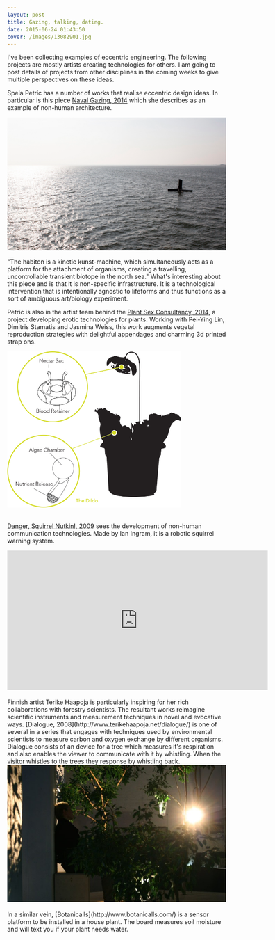 ```yaml
---
layout: post
title: Gazing, talking, dating.
date: 2015-06-24 01:43:50
cover: /images/13082901.jpg
---
```



I've been collecting examples of eccentric engineering. The following projects are mostly artists creating technologies for others. I am going to post details of projects from other disciplines in the coming weeks to give multiple perspectives on these ideas.

Spela Petric has a number of works that realise eccentric design ideas. In particular is this piece [Naval Gazing, 2014](http://www.spelapetric.org/portfolio/naval-gazing/#) which she describes as an example of non-human architecture.

<img src="https://github.com/eccentricengineering/eccentricengineering.github.io/blob/master/images/eccentricArt/Spela.png?raw=true" alt="alt text" width="600px">

"The habiton is a kinetic kunst-machine, which simultaneously acts as a platform for the attachment of organisms, creating a travelling, uncontrollable transient biotope in the north sea." What's interesting about this piece and is that it is non-specific infrastructure. It is a technological intervention that is intentionally agnostic to lifeforms and thus functions as a sort of ambiguous art/biology experiment.


Petric is also in the artist team behind the [Plant Sex Consultancy, 2014](http://psx-consultancy.com/), a project developing erotic technologies for plants. Working with Pei-Ying Lin, Dimitris Stamatis and Jasmina Weiss, this work augments vegetal reproduction strategies with delightful appendages and charming 3d printed strap ons.

<img src="https://github.com/eccentricengineering/eccentricengineering.github.io/blob/master/images/eccentricArt/vector.png?raw=true" alt="alt text" width="400px">
<br><br>

[Danger, Squirrel Nutkin!, 2009](http://www.ingramclockworks.com/machines/2009_squirrel.html) sees the development of non-human communication technologies. Made by Ian Ingram, it is a robotic squirrel warning system.

<iframe width="600" height="320" src="https://player.vimeo.com/video/45975282?color=ffffff&portrait=0" frameborder="0" allowfullscreen> </iframe>
<br><br>
Finnish artist Terike Haapoja is particularly inspiring for her rich collaborations with forestry scientists. The resultant works reimagine scientific instruments and measurement techniques in novel and evocative ways. [Dialogue, 2008](http://www.terikehaapoja.net/dialogue/) is one of several in a series that engages with techniques used by environmental scientists to measure carbon and oxygen exchange by different organisms. Dialogue consists of an device for a tree which measures it's respiration and also enables the viewer to communicate with it by whistling. When the visitor whistles to the trees they response by whistling back.
<img src="https://github.com/eccentricengineering/eccentricengineering.github.io/blob/master/images/eccentricArt/terike.jpg?raw=true" alt="alt text" width="600px">
<br><br>
In a similar vein, [Botanicalls](http://www.botanicalls.com/) is a sensor platform to be installed in a house plant. The board measures soil moisture and will text you if your plant needs water.
